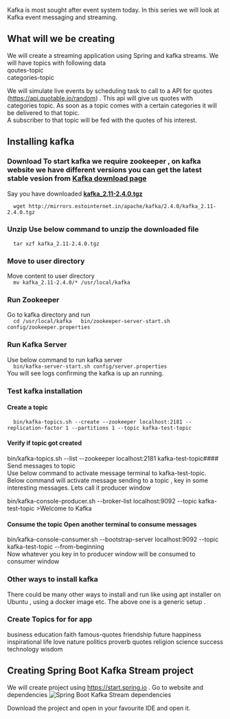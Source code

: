 
  
Kafka is most sought after event system today. In this series we will look at Kafka event messaging and streaming.  
  
## What will we be creating  
We will create a streaming application using Spring and kafka streams. We will have topics with following data  
qoutes-topic  
categories-topic  
  
We will simulate live events by scheduling task to call to a API for quotes (https://api.quotable.io/random) . This api will give us quotes with categories topic. As soon as a topic comes with a certain categories it will be delivered to that topic.   
A subscriber to that topic will be fed with the quotes of his interest.  
  
## Installing kafka  
### Download To start kafka we require zookeeper , on kafka website we have different versions you can get the latest stable vesion from [Kafka download page](https://kafka.apache.org/downloads)    
Say you have downloaded  [**kafka_2.11-2.4.0.tgz**](http://mirrors.estointernet.in/apache/kafka/2.4.0/kafka_2.11-2.4.0.tgz)  
  
``  
wget http://mirrors.estointernet.in/apache/kafka/2.4.0/kafka_2.11-2.4.0.tgz ``  
### Unzip Use below command to unzip the downloaded file  
``  
tar xzf kafka_2.11-2.4.0.tgz  
``  
### Move to user directory  
Move content to user directory  
``  
mv kafka_2.11-2.4.0/* /usr/local/kafka  
``  
### Run Zookeeper  
Go to kafka directory and run  
``  
cd /usr/local/kafka  
bin/zookeeper-server-start.sh config/zookeeper.properties  
``  
### Run Kafka Server  
Use below command to run kafka server  
``  
bin/kafka-server-start.sh config/server.properties  
``  
You will see logs confirming the kafka is up an running.  
### Test kafka installation  
#### Create a topic  
``  
 bin/kafka-topics.sh --create --zookeeper localhost:2181 --replication-factor 1 --partitions 1 --topic kafka-test-topic  
 ``
#### Verify if topic got created  
  
 bin/kafka-topics.sh --list --zookeeper localhost:2181 kafka-test-topic#### Send messages to topic  
Use below command to activate message terminal to kafka-test-topic. Below command will activate message sending to a topic , key in some interesting messages. Lets call it producer window  
  
 bin/kafka-console-producer.sh --broker-list localhost:9092 --topic kafka-test-topic >Welcome to Kafka  
#### Consume the topic Open another terminal to consume messages  
  
 bin/kafka-console-consumer.sh --bootstrap-server localhost:9092 --topic kafka-test-topic --from-beginning  
Now whatever you key in to producer window will be consumed to consumer window  
### Other ways to install kafka  
There could be many other ways to install and run like using apt installer on Ubuntu , using a docker image etc. The above one is a generic setup .  
### Create Topics for for app

business
education
faith
famous-quotes
friendship
future
happiness
inspirational
life
love
nature
politics
proverb
quotes
religion
science
success
technology
wisdom

## Creating Spring Boot Kafka Stream project  
We will create project using https://start.spring.io . Go to website and dependencies ![Spring Boot Kafka Stream dependencies](https://photos.google.com/u/1/album/AF1QipNTpi7Vn95Ont9CiV1MQtHDJ6c4LVHiC8HIFiVn/photo/AF1QipNGWd_8OcAeaXRUAjrvPVU5ecrdaA98_vHBM10v)  
  
Download the project and open in your favourite IDE and open it.